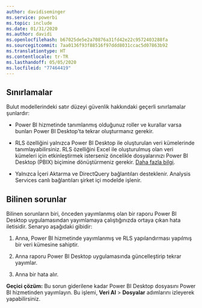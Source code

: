 ```yaml
---
author: davidiseminger
ms.service: powerbi
ms.topic: include
ms.date: 01/31/2020
ms.author: davidi
ms.openlocfilehash: b67025de5e2a70876a31fd42e22c9572403288fa
ms.sourcegitcommit: 7aa0136f93f88516f97ddd8031ccac5d07863b92
ms.translationtype: HT
ms.contentlocale: tr-TR
ms.lasthandoff: 05/05/2020
ms.locfileid: "77464419"
---
```

## <a name="limitations"></a>Sınırlamalar

Bulut modellerindeki satır düzeyi güvenlik hakkındaki geçerli sınırlamalar şunlardır:

* Power BI hizmetinde tanımlanmış olduğunuz roller ve kurallar varsa bunları Power BI Desktop'ta tekrar oluşturmanız gerekir.

* RLS özelliğini yalnızca Power BI Desktop ile oluşturulan veri kümelerinde tanımlayabilirsiniz. RLS özelliğini Excel ile oluşturulmuş olan veri kümeleri için etkinleştirmek isterseniz öncelikle dosyalarınızı Power BI Desktop (PBIX) biçimine dönüştürmeniz gerekir. [Daha fazla bilgi](../desktop-import-excel-workbooks.md).

* Yalnızca İçeri Aktarma ve DirectQuery bağlantıları desteklenir. Analysis Services canlı bağlantıları şirket içi modelde işlenir.

## <a name="known-issues"></a>Bilinen sorunlar

Bilinen sorunların biri, önceden yayımlanmış olan bir raporu Power BI Desktop uygulamasından yayımlamaya çalıştığınızda ortaya çıkan hata iletisidir. Senaryo aşağıdaki gibidir:

1. Anna, Power BI hizmetinde yayımlanmış ve RLS yapılandırması yapılmış bir veri kümesine sahiptir.

1. Anna raporu Power BI Desktop uygulamasında güncelleştirip tekrar yayımlar.

1. Anna bir hata alır.

**Geçici çözüm:** Bu sorun giderilene kadar Power BI Desktop dosyasını Power BI hizmetinden yayımlayın. Bu işlemi, **Veri Al** > **Dosyalar** adımlarını izleyerek yapabilirsiniz.
